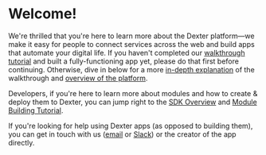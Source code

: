 # Welcome!
We're thrilled that you're here to learn more about the Dexter platform&mdash;we make it easy for people to connect services across the web and build apps that automate your digital life. If you haven't completed our [walkthrough tutorial](https://rundexter.com/app/?tutorial=build) and built a fully-functioning app yet, please do that first before continuing. Otherwise, dive in below for a more [in-depth explanation](#) of the walkthrough and [overview of the platform](#what-is-a-dexter-app).

Developers, if you're here to learn more about modules and how to create & deploy them to Dexter, you can jump right to the [SDK Overview](#sdk-installation-amp-overview) and [Module Building Tutorial](#sdk-tutorial-module-building).

If you're looking for help using Dexter apps (as opposed to building them), you can get in touch with us (<a href="mailto:info@rundexter.com">email</a> or <a href="http://rundexter.slack.com" target="_blank">Slack</a>) or the creator of the app directly.